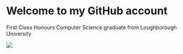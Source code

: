 <h1>Welcome to my GitHub account</h1>
<div>
  <p>First Class Honours Computer Science graduate from Loughborough University</p>
</div>

<div>
<!--   <img height="170" align="left" src="https://github-readme-stats.vercel.app/api?username=pritchard-ben&count_private=true&include_all_commits=true" /> -->
<!--   <img src="https://github-readme-stats.vercel.app/api/top-langs/?username=pritchard-ben&layout=compact" /> -->
</div>
<p> </p>

<img src="https://github-profile-trophy.vercel.app/?username=pritchard-ben&row=1&col=2&margin-h=15">
